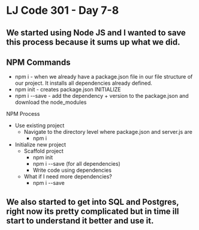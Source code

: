 # LJ Code 301 - Day 7-8
## We started using Node JS and I wanted to save this process because it sums up what we did.

## NPM Commands
* npm i - when we already have a package.json file in our file structure of our project. It installs all dependencies already defined.
* npm init - creates package.json INITIALIZE
* npm i --save <dependency> - add the dependency + version to the package.json and download the node_modules

NPM Process
* Use existing project
    * Navigate to the directory level where package.json and server.js are
        * npm i
* Initialize new project
    * Scaffold project
        * npm init
        * npm i --save <dependency> (for all dependencies)
        * Write code using dependencies
    * What if I need more dependencies?
        * npm i --save <dependency>

## We also started to get into SQL and Postgres, right now its pretty complicated but in time ill start to understand it better and use it.
